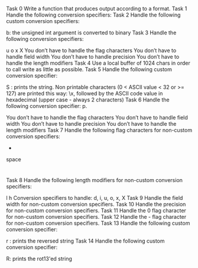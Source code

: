 Task 0
Write a function that produces output according to a format.
Task 1
Handle the following conversion specifiers:
Task 2
Handle the following custom conversion specifiers:

b: the unsigned int argument is converted to binary
Task 3
Handle the following conversion specifiers:

u
o
x
X
You don’t have to handle the flag characters
You don’t have to handle field width
You don’t have to handle precision
You don’t have to handle the length modifiers
Task 4
Use a local buffer of 1024 chars in order to call write as little as possible.
Task 5
Handle the following custom conversion specifier:

S : prints the string.
Non printable characters (0 < ASCII value < 32 or >= 127) are printed this way: \x, followed by the ASCII code value in hexadecimal (upper case - always 2 characters)
Task 6
Handle the following conversion specifier: p.

You don’t have to handle the flag characters
You don’t have to handle field width
You don’t have to handle precision
You don’t have to handle the length modifiers
Task 7
Handle the following flag characters for non-custom conversion specifiers:

+
space
#
Task 8
Handle the following length modifiers for non-custom conversion specifiers:

l
h
Conversion specifiers to handle: d, i, u, o, x, X
Task 9
Handle the field width for non-custom conversion specifiers.
Task 10
Handle the precision for non-custom conversion specifiers.
Task 11
Handle the 0 flag character for non-custom conversion specifiers.
Task 12
Handle the - flag character for non-custom conversion specifiers.
Task 13
Handle the following custom conversion specifier:

r : prints the reversed string
Task 14 
Handle the following custom conversion specifier:

R: prints the rot13'ed string














